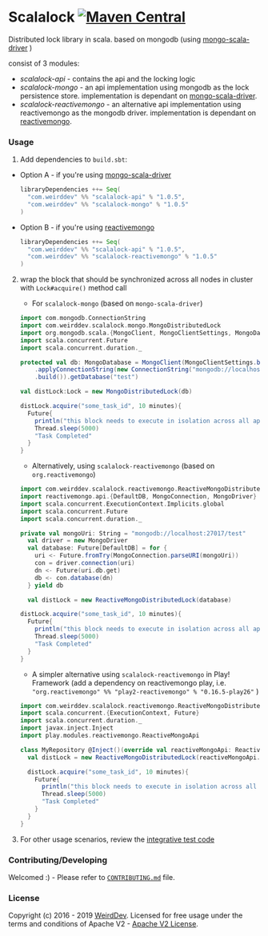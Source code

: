 # Scalalock [![Maven Central](https://img.shields.io/maven-central/v/com.weirddev/scalalock-api_2.12.svg?label=Maven%20Central)](https://search.maven.org/search?q=g:com.weirddev%20AND%20a:scalalock-api_2.12)

Distributed lock library in scala. based on mongodb (using [mongo-scala-driver](https://github.com/mongodb/mongo-scala-driver) )

consist of 3 modules:
- _scalalock-api_ - contains the api and the locking logic
- _scalalock-mongo_ - an api implementation using mongodb as the lock persistence store. implementation is dependant on [mongo-scala-driver](https://github.com/mongodb/mongo-scala-driver).
- _scalalock-reactivemongo_ - an alternative api implementation using reactivemongo as the mongodb driver. implementation is dependant on [reactivemongo](https://github.com/ReactiveMongo/ReactiveMongo).


### Usage

1. Add dependencies to `build.sbt`:
  - Option A - if you're using [mongo-scala-driver](https://github.com/mongodb/mongo-scala-driver) 
    ```scala
    libraryDependencies ++= Seq(
      "com.weirddev" %% "scalalock-api" % "1.0.5",
      "com.weirddev" %% "scalalock-mongo" % "1.0.5"
    )
    ```
  - Option B - if you're using [reactivemongo](https://github.com/ReactiveMongo/ReactiveMongo) 
    ```scala
    libraryDependencies ++= Seq(
      "com.weirddev" %% "scalalock-api" % "1.0.5",
      "com.weirddev" %% "scalalock-reactivemongo" % "1.0.5"
    )
    ```

2. wrap the block that should be synchronized across all nodes in cluster with ```Lock#acquire()``` method call

    - For `scalalock-mongo` (based on `mongo-scala-driver`)
    
    ```scala
    import com.mongodb.ConnectionString
    import com.weirddev.scalalock.mongo.MongoDistributedLock
    import org.mongodb.scala.{MongoClient, MongoClientSettings, MongoDatabase}
    import scala.concurrent.Future
    import scala.concurrent.duration._

    protected val db: MongoDatabase = MongoClient(MongoClientSettings.builder()
        .applyConnectionString(new ConnectionString("mongodb://localhost:27017"))
        .build()).getDatabase("test")

    val distLock:Lock = new MongoDistributedLock(db)

    distLock.acquire("some_task_id", 10 minutes){
      Future{
        println("this block needs to execute in isolation across all application nodes in cluster")
        Thread.sleep(5000)
        "Task Completed"
      }
    }
    ```
    - Alternatively, using `scalalock-reactivemongo` (based on `org.reactivemongo`)
    
    ```scala
    import com.weirddev.scalalock.reactivemongo.ReactiveMongoDistributedLock
    import reactivemongo.api.{DefaultDB, MongoConnection, MongoDriver}
    import scala.concurrent.ExecutionContext.Implicits.global
    import scala.concurrent.Future
    import scala.concurrent.duration._
    
    private val mongoUri: String = "mongodb://localhost:27017/test"
      val driver = new MongoDriver
      val database: Future[DefaultDB] = for {
        uri <- Future.fromTry(MongoConnection.parseURI(mongoUri))
        con = driver.connection(uri)
        dn <- Future(uri.db.get)
        db <- con.database(dn)
      } yield db
    
      val distLock = new ReactiveMongoDistributedLock(database)
    
    distLock.acquire("some_task_id", 10 minutes){
      Future{
        println("this block needs to execute in isolation across all application nodes in cluster")
        Thread.sleep(5000)
        "Task Completed"
      }
    }
    ```
    - A simpler alternative using `scalalock-reactivemongo` in Play! Framework (add a dependency on reactivemongo play, i.e. `"org.reactivemongo" %% "play2-reactivemongo" % "0.16.5-play26"` )
    
    ```scala
    import com.weirddev.scalalock.reactivemongo.ReactiveMongoDistributedLock
    import scala.concurrent.{ExecutionContext, Future}
    import scala.concurrent.duration._
    import javax.inject.Inject
    import play.modules.reactivemongo.ReactiveMongoApi
    
    class MyRepository @Inject()(override val reactiveMongoApi: ReactiveMongoApi)(implicit val ec: ExecutionContext){
      val distLock = new ReactiveMongoDistributedLock(reactiveMongoApi.database)
    
      distLock.acquire("some_task_id", 10 minutes){
        Future{
          println("this block needs to execute in isolation across all application nodes in cluster")
          Thread.sleep(5000)
          "Task Completed"
        }
      }
    }
    ```

3. For other usage scenarios, review the [integrative test code](https://github.com/wrdv/scalalock/blob/master/scalalock-mongo/src/it/scala/com/weirddev/scalalock/MongoDistributedLockTest.scala)

### Contributing/Developing
Welcomed :) - Please refer to [`CONTRIBUTING.md`](./CONTRIBUTING.md) file.

### License
Copyright (c) 2016 - 2019  [WeirdDev](http://weirddev.com).
Licensed for free usage under the terms and conditions of Apache V2 - [Apache V2 License](https://www.apache.org/licenses/LICENSE-2.0).
